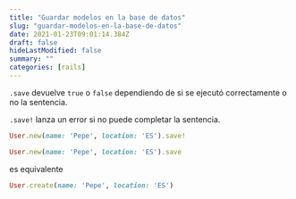 ```yaml
---
title: "Guardar modelos en la base de datos"
slug: "guardar-modelos-en-la-base-de-datos"
date: 2021-01-23T09:01:14.384Z
draft: false
hideLastModified: false
summary: ""
categories: [rails]
---
```



  `.save` devuelve `true` o `false` dependiendo de si se ejecutó correctamente o
  no la sentencia.

  `.save!` lanza un error si no puede completar la sentencia.

```ruby
User.new(name: 'Pepe', location: 'ES').save!
```

```ruby
User.new(name: 'Pepe', location: 'ES').save
```

  es equivalente

```ruby
User.create(name: 'Pepe', location: 'ES')
```

[post-save]: https://stackoverflow.com/a/27421738/5732392

[post-create]: https://stackoverflow.com/a/15290001/5732392

